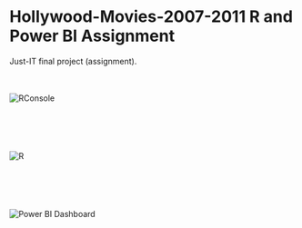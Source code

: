 # Hollywood-Movies-2007-2011 R and Power BI Assignment

Just-IT final project (assignment).
<br>
<br>
<br>

![RConsole](https://github.com/Rafa-Szymanski/Hollywood-Movies-2007-2011/assets/126152573/8d1f36be-25b8-4d9d-93db-2b12ecc9bfad)
<br>
<br>
<br>
<br>
<br>
<br>
![R](https://github.com/Rafa-Szymanski/Hollywood-Movies-2007-2011/assets/126152573/29b603c9-b134-4ceb-8c81-b3182bd74f04)
<br>
<br>
<br>
<br>
<br>
<br>![Power BI Dashboard](https://github.com/Rafa-Szymanski/Hollywood-Movies-2007-2011/assets/126152573/38cb058e-0d78-4dd3-b7bb-76aa6f49ad87)
